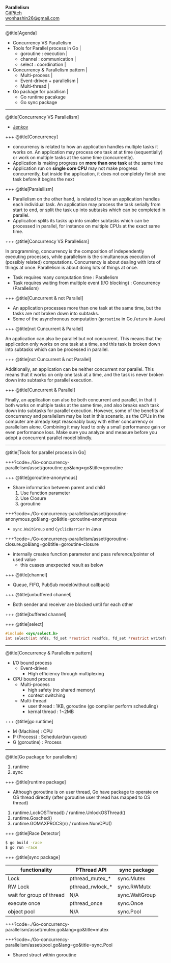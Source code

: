 __Parallelism__<br />
[GitPitch](https://gitpitch.com/wonha/presentation/master?p=concurrency#/)<br />
wonhashin26@gmail.com

---
@title[Agenda]

- Concurrency VS Parallelism
- Tools for Parallel process in Go |
    - goroutine : execution |
    - channel : communication |
    - select : coordination |
- Concurrency & Parallelism pattern |
    - Multi-process |
    - Event-driven + parallelism |
    - Multi-thread |
- Go package for parallism |
  - Go runtime pacakage
  - Go sync package

---
@title[Concurrency VS Parallelism]

- [Jenkov](http://tutorials.jenkov.com/java-concurrency/concurrency-vs-parallelism.html)

+++
@title[Concurrency]

- concurrency is related to how an application handles multiple tasks it works on. An application may process one task at at time (sequentially) or work on multiple tasks at the same time (concurrently).
- Application is making progress on __more than one task__ at the same time
- Application run on __single core CPU__ may not make progress concurrently, but inside the application, it does not completely finish one task before it begins the next

+++
@title[Paralellism]

- Parallelism on the other hand, is related to how an application handles each individual task. An application may process the task serially from start to end, or split the task up into subtasks which can be completed in parallel.
- Application splits its tasks up into smaller subtasks which can be processed in parallel, for instance on multiple CPUs at the exact same time.

+++
@title[Concurrency VS Parallelism]

In programming, concurrency is the composition of independently executing processes, while parallelism is the simultaneous execution of (possibly related) computations. Concurrency is about dealing with lots of things at once. Parallelism is about doing lots of things at once.

- Task requires many computation time : Parallelism
- Task requires waiting from multiple event (I/O blocking) : Concurrency (Parallelism)

+++
@title[Cuncurrent & not Parallel]

- An application processes more than one task at the same time, but the tasks are not broken down into subtasks.
- Some of the asynchronous computation (`goroutine` in Go,`Future` in Java)

+++
@title[not Cuncurrent & Parallel]

An application can also be parallel but not concurrent. This means that the application only works on one task at a time, and this task is broken down into subtasks which can be processed in parallel.

+++
@title[not Cuncurrent & not Parallel]

Additionally, an application can be neither concurrent nor parallel. This means that it works on only one task at a time, and the task is never broken down into subtasks for parallel execution.

+++
@title[Cuncurrent & Parallel]

Finally, an application can also be both concurrent and parallel, in that it both works on multiple tasks at the same time, and also breaks each task down into subtasks for parallel execution. However, some of the benefits of concurrency and parallelism may be lost in this scenario, as the CPUs in the computer are already kept reasonably busy with either concurrency or parallelism alone. Combining it may lead to only a small performance gain or even performance loss. Make sure you analyze and measure before you adopt a concurrent parallel model blindly.

---
@title[Tools for parallel process in Go]

+++?code=./Go-concurrency-parallelism/asset/goroutine.go&lang=go&title=goroutine

+++
@title[goroutine-anonymous]

- Share information between parent and child
    1. Use function parameter
    1. Use Closure
    1. goroutine

+++?code=./Go-concurrency-parallelism/asset/goroutine-anonymous.go&lang=go&title=goroutine-anonymous
- `sync.WaitGroup` and `CyclicBarrier` in Java

+++?code=./Go-concurrency-parallelism/asset/goroutine-closure.go&lang=go&title=goroutine-closure
- internally creates function parameter and pass reference/pointer of used value
    - this cuases unexpected result as below


+++
@title[channel]

- Queue, FIFO, PubSub model(without callback)

+++
@title[unbuffered channel]

- Both sender and receiver are blocked until for each other

+++
@title[buffered channel]

+++
@title[select]

```c
#include <sys/select.h>
int select(int nfds, fd_set *restrict readfds, fd_set *restrict writefds, fd_set *restrict errorfds, struct timeval *restrict timeout);
```

---
@title[Concurrency & Parallelism pattern]

- I/O bound process
    - Event-driven
        - HIgh efficiency through multiplexing
- CPU bound process
    - Multi-process
        - high safety (no shared memory)
        - context switching
    - Multi-thread
        - user thread : 1KB, goroutine (go compiler perform scheduling)
        - kernal thread : 1~2MB

+++
@title[go runtime]

- M (Machine) : CPU
- P (Process) : Schedular(run queue)
- G (goroutine) : Process

---
@title[Go package for parallelism]

1. runtime
2. sync

+++
@title[runtime package]

- Although goroutine is on user thread, Go have package to operate on OS thread directly (after goroutine user thread has mapped to OS thread)
1. runtime.LockOSThread() / runtime.UnlockOSThread()
2. runtime.Gosched()
3. runtime.GOMAXPROCS(n) / runtime.NumCPU()

+++
@title[Race Detector]

```bash
$ go build -race
$ go run -race
```

+++
@title[sync package]

functionality | PThread API | sync package
--- | --- | ---
Lock | pthread_mutex_* | sync.Mutex
RW Lock | pthread_rwlock_* | sync.RWMutx
wait for group of thread | N/A | sync.WaitGroup
execute once | pthread_once | sync.Once
object pool | N/A | sync.Pool

+++?code=./Go-concurrency-parallelism/asset/mutex.go&lang=go&title=mutex

+++?code=./Go-concurrency-parallelism/asset/pool.go&lang=go&title=sync.Pool
- Shared struct within goroutine